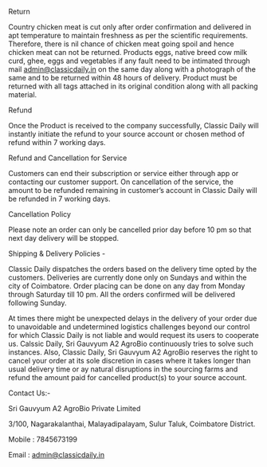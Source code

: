 Return

Country chicken meat is cut only after order confirmation and delivered in apt temperature to maintain freshness as per the scientific requirements. Therefore, there is nil chance of chicken meat going spoil and hence chicken meat can not be returned. Products eggs, native breed cow milk curd, ghee, eggs and vegetables if any fault need to be intimated through mail admin@classicdaily.in on the same day along with a photograph of the same and to be returned within 48 hours of delivery. Product must be returned with all tags attached in its original condition along with all packing material. 

Refund 

Once the Product is received to the company successfully, Classic Daily will instantly initiate the refund to your source account or chosen method of refund within 7 working days. 

Refund and Cancellation for Service 

Customers can end their subscription or service either through app or contacting our customer support. On cancellation of the service, the amount to be refunded remaining in customer’s account in Classic Daily will be refunded in 7 working days. 

Cancellation Policy

Please note an order can only be cancelled prior day before 10 pm so that next day delivery will be stopped. 

Shipping & Delivery Policies -

Classic Daily dispatches the orders based on the delivery time opted by the customers. Deliveries are currently done only on Sundays and within the city of Coimbatore. Order placing can be done on any day from Monday through Saturday till 10 pm. All the orders confirmed will be delivered following Sunday.

At times there might be unexpected delays in the delivery of your order due to unavoidable and undetermined logistics challenges beyond our control for which Classic Daily is not liable and would request its users to cooperate us. Calssic Daily, Sri Gauvyum A2 AgroBio continuously tries to solve such instances. Also, Classic Daily, Sri Gauvyum A2 AgroBio reserves the right to cancel your order at its sole discretion in cases where it takes longer than usual delivery time or ay natural disruptions in the sourcing farms and refund the amount paid for cancelled product(s) to your source account.

Contact Us:-

Sri Gauvyum A2 AgroBio Private Limited 

3/100, Nagarakalanthai, Malayadipalayam, Sulur Taluk, Coimbatore District.

Mobile : 7845673199

Email : admin@classicdaily.in